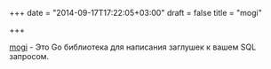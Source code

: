 +++
date = "2014-09-17T17:22:05+03:00"
draft = false
title = "mogi"

+++

<p><a href="https://github.com/guregu/mogi">mogi</a>&nbsp;- Это Go библиотека для написания заглушек к вашем SQL запросом.</p>

